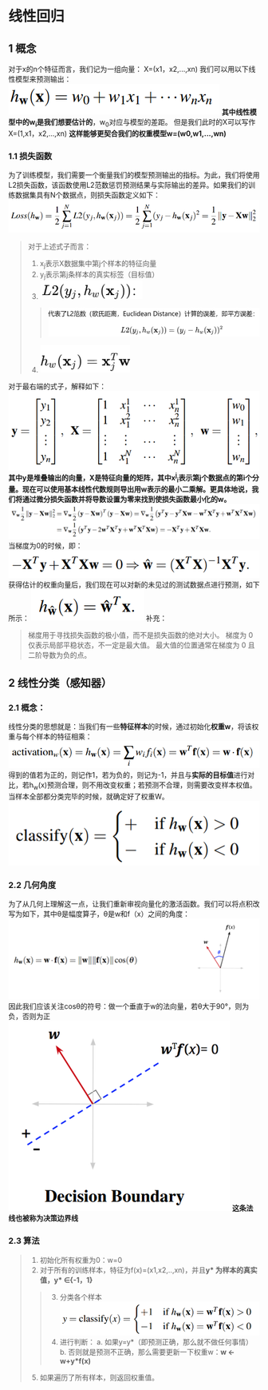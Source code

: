# 线性回归
## 1 概念
对于x的n个特征而言，我们记为一组向量：
X=(x1，x2,...,xn)
我们可以用以下线性模型来预测输出：
![alt text](./img/image-192.png)
**其中线性模型中的w<sub>i</sub>是我们想要估计的**，w<sub>0</sub>对应与模型的差距。
但是我们此时的X可以写作X=(1,x1，x2,...,xn)
**这样能够更契合我们的权重模型w=(w0,w1,...,wn)**
### 1.1 损失函数
为了训练模型，我们需要一个衡量我们的模型预测输出的指标。为此，我们将使用L2损失函数，该函数使用L2范数惩罚预测结果与实际输出的差异。如果我们的训练数据集具有N个数据点，则损失函数定义如下：
![alt text](./img/image-193.png)
> 对于上述式子而言：
> 1. x<sub>j</sub>表示X数据集中第j个样本的特征向量
> 2. y<sub>j</sub>表示第j条样本的真实标签（目标值）
> 3. ![alt text](./img/image-196.png)
> > ![alt text](./img/image-197.png)
> 4. ![alt text](./img/image-198.png)

对于最右端的式子，解释如下：
![alt text](./img/image-194.png)
**其中y是堆叠输出的向量，X是特征向量的矩阵，其中x<sup>j</sup><sub>i</sub>表示第j个数据点的第i个分量。现在可以使用基本线性代数规则导出用w表示的最小二乘解。更具体地说，我们将通过微分损失函数并将导数设置为零来找到使损失函数最小化的w。**
![alt text](./img/image-195.png)
当梯度为0的时候，即：
![alt text](./img/image-199.png)
获得估计的权重向量后，我们现在可以对新的未见过的测试数据点进行预测，如下所示：
![alt text](./img/image-200.png)
补充：
> 梯度用于寻找损失函数的极小值，而不是损失函数的绝对大小。
梯度为 0 仅表示局部平稳状态，不一定是最大值。
最大值的位置通常在梯度为 0 且二阶导数为负的点。

## 2 线性分类（感知器）
### 2.1 概念：
线性分类的思想就是：当我们有一些**特征样本**的时候，通过初始化**权重w**，将该权重与每个样本的特征相乘：
![alt text](./img/image-210.png)
得到的值若为正的，则记作1，若为负的，则记为-1，并且与**实际的目标值**进行对比，若h<sub>w</sub>(x)预测合理，则不用改变权重；若预测不合理，则需要改变样本权值。当样本全部都分类完毕的时候，就确定好了权重W。
![alt text](./img/image-211.png)
### 2.2 几何角度
为了从几何上理解这一点，让我们重新审视向量化的激活函数。我们可以将点积改写为如下，其中θ是幅度算子，θ是w和f（x）之间的角度：
![alt text](./img/image-212.png)
因此我们应该关注cosθ的符号：做一个垂直于w的法向量，若θ大于90°，则为负，否则为正
![alt text](./img/image-213.png)
**这条法线也被称为决策边界线**
### 2.3 算法
> 1. 初始化所有权重为0：w=0
> 2. 对于所有的训练样本，特征为f(x)=(x1,x2,..,xn)，并且**y* 为样本的真实值，y* ∈{-1，1}**
> > 3. 分类各个样本
> > ![alt text](./img/image-214.png)
> > 4. 进行判断：
> > a. 如果y=y*（即预测正确，那么就不做任何事情）
> > b. 否则就是预测不正确，那么需要更新一下权重w：**w ← w+y*f(x)**
> 5. 如果遍历了所有样本，则返回权重值。